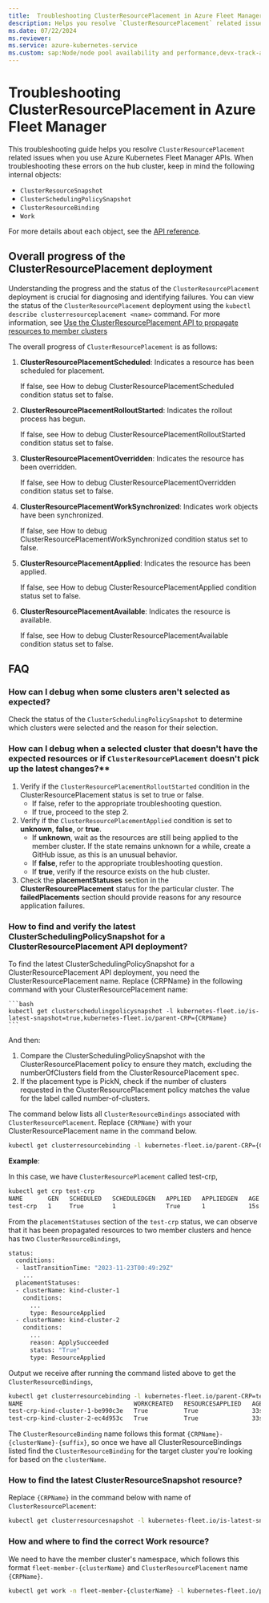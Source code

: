 ```yaml
---
title:  Troubleshooting ClusterResourcePlacement in Azure Fleet Manager
description: Helps you resolve `ClusterResourcePlacement` related issues when you use Azure Kubernetes Fleet Manager APIs.
ms.date: 07/22/2024
ms.reviewer: 
ms.service: azure-kubernetes-service
ms.custom: sap:Node/node pool availability and performance,devx-track-azurecli
---
```

# Troubleshooting ClusterResourcePlacement in Azure Fleet Manager

This troubleshooting guide helps you resolve `ClusterResourcePlacement` related issues when you use Azure Kubernetes Fleet Manager APIs. When troubleshooting these errors on the hub cluster, keep in mind the following internal objects:

- `ClusterResourceSnapshot`
- `ClusterSchedulingPolicySnapshot`
- `ClusterResourceBinding`
- `Work`

For more details about each object, see the [API reference](https://github.com/Azure/fleet/blob/main/docs/api-references.md).

## Overall progress of the ClusterResourcePlacement deployment

Understanding the progress and the status of the `ClusterResourcePlacement` deployment is crucial for diagnosing and identifying failures. You can view the status of the `ClusterResourcePlacement` deployment using the `kubectl describe clusterresourceplacement <name>` command. For more information, see [Use the ClusterResourcePlacement API to propagate resources to member clusters](https://learn.microsoft.com/azure/kubernetes-fleet/quickstart-resource-propagation#use-the-clusterresourceplacement-api-to-propagate-resources-to-member-clusters)

The overall progress of `ClusterResourcePlacement` is as follows:

1. **ClusterResourcePlacementScheduled**: Indicates a resource has been scheduled for placement.

    If false, see How to debug ClusterResourcePlacementScheduled condition status set to false.
1. **ClusterResourcePlacementRolloutStarted**: Indicates the rollout process has begun.

    If false, see How to debug ClusterResourcePlacementRolloutStarted condition status set to false.
1. **ClusterResourcePlacementOverridden**: Indicates the resource has been overridden.

    If false, see How to debug ClusterResourcePlacementOverridden condition status set to false.
1. **ClusterResourcePlacementWorkSynchronized**: Indicates work objects have been synchronized.

    If false, see How to debug ClusterResourcePlacementWorkSynchronized condition status set to false.
1. **ClusterResourcePlacementApplied**: Indicates the resource has been applied.

    If false, see How to debug ClusterResourcePlacementApplied condition status set to false.
1. **ClusterResourcePlacementAvailable**: Indicates the resource is available.

    If false, see How to debug ClusterResourcePlacementAvailable condition status set to false.

## FAQ

### How can I debug when some clusters aren't selected as expected?

Check the status of the `ClusterSchedulingPolicySnapshot` to determine which clusters were selected and the reason for their selection.

### How can I debug when a selected cluster that doesn't have the expected resources or if  `ClusterResourcePlacement` doesn't pick up the latest changes?**

1. Verify if the `ClusterResourcePlacementRolloutStarted` condition in the ClusterResourcePlacement status is set to true or false.
    - If false, refer to the appropriate troubleshooting question.
    - If true, proceed to the step 2.
2. Verify if the `ClusterResourcePlacementApplied` condition is set to **unknown**, **false**, or **true**.
    - If **unknown**, wait as the resources are still being applied to the member cluster. If the state remains unknown for a while, create a GitHub issue, as this is an unusual behavior.
    - If **false**, refer to the appropriate troubleshooting question.
    - If **true**, verify if the resource exists on the hub cluster.
3. Check the **placementStatuses** section in the **ClusterResourcePlacement** status for the particular cluster. The **failedPlacements** section should provide reasons for any resource application failures.

### How to find and verify the latest ClusterSchedulingPolicySnapshot for a ClusterResourcePlacement API deployment?

To find the latest ClusterSchedulingPolicySnapshot for a ClusterResourcePlacement API deployment, you need the ClusterResourcePlacement name. Replace {CRPName} in the following command with your ClusterResourcePlacement name:

    ```bash
    kubectl get clusterschedulingpolicysnapshot -l kubernetes-fleet.io/is-latest-snapshot=true,kubernetes-fleet.io/parent-CRP={CRPName}
    ```

And then:

1. Compare the ClusterSchedulingPolicySnapshot with the ClusterResourcePlacement policy to ensure they match, excluding the numberOfClusters field from the ClusterResourcePlacement spec. 
1. If the placement type is PickN, check if the number of clusters requested in the ClusterResourcePlacement policy matches the value for the label called number-of-clusters.

The command below lists all `ClusterResourceBindings` associated with `ClusterResourcePlacement`. Replace `{CRPName}` with your ClusterResourcePlacement name in the command below.

```bash
kubectl get clusterresourcebinding -l kubernetes-fleet.io/parent-CRP={CRPName}
```

**Example**:

In this case, we have `ClusterResourcePlacement` called test-crp,

```bash
kubectl get crp test-crp
NAME       GEN   SCHEDULED   SCHEDULEDGEN   APPLIED   APPLIEDGEN   AGE
test-crp   1     True        1              True      1            15s
```

From the `placementStatuses` section of the `test-crp` status, we can observe that it has been propagated resources to two member clusters and hence has two `ClusterResourceBindings`,

```bash
status:
  conditions:
  - lastTransitionTime: "2023-11-23T00:49:29Z"
    ...
  placementStatuses:
  - clusterName: kind-cluster-1
    conditions:
      ...
      type: ResourceApplied
  - clusterName: kind-cluster-2
    conditions:
      ...
      reason: ApplySucceeded
      status: "True"
      type: ResourceApplied
```

Output we receive after running the command listed above to get the `ClusterResourceBindings`,

```bash
kubectl get clusterresourcebinding -l kubernetes-fleet.io/parent-CRP=test-crp 
NAME                               WORKCREATED   RESOURCESAPPLIED   AGE
test-crp-kind-cluster-1-be990c3e   True          True               33s
test-crp-kind-cluster-2-ec4d953c   True          True               33s
```

The `ClusterResourceBinding` name follows this format `{CRPName}-{clusterName}-{suffix}`, so once we have all ClusterResourceBindings listed find the `ClusterResourceBinding` for the target cluster you're looking for based on the `clusterName`.

### How to find the latest ClusterResourceSnapshot resource?

Replace `{CRPName}` in the command below with name of `ClusterResourcePlacement`:

```bash
kubectl get clusterresourcesnapshot -l kubernetes-fleet.io/is-latest-snapshot=true,kubernetes-fleet.io/parent-CRP={CRPName}
```

### How and where to find the correct Work resource?

We need to have the member cluster's namespace, which follows this format `fleet-member-{clusterName}` and `ClusterResourcePlacement` name `{CRPName}`.

```bash
kubectl get work -n fleet-member-{clusterName} -l kubernetes-fleet.io/parent-CRP={CRPName}
```